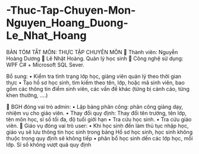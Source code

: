 # -Thuc-Tap-Chuyen-Mon-Nguyen_Hoang_Duong-Le_Nhat_Hoang

BẢN TÓM TẮT
MÔN: THỰC TẬP CHUYÊN MÔN
	Thành viên: 	Nguyễn Hoàng Dương
	Lê Nhật Hoàng.
Quản lý học sinh
	Công nghệ sử dụng: WPF C# + Microsoft SQL Sever.

Bổ sung:
•	Kiểm tra tình trạng lớp học, giảng viên quản lý theo thời gian thực
•	Tạo hồ sơ học sinh, tìm kiếm theo tên, lớp, hoặc mã sinh viên, bao gồm các thông tin điểm sinh viên, các vấn đề khác (từng bị cảnh cáo, từng khen thưởng, ….)


	BGH đóng vai trò admin: 
•	Lập bảng phân công: phân công giảng dạy, nhiệm vụ cho giáo viên.
•	Thay đổi quy định: Thay đổi tên trường, tên lớp, tên môn học, sỉ số tối đa, độ tuổi giới hạn
•	Tra cứu học sinh.
•	Tra cứu giáo viên.
	Giáo vụ đóng vai trò user: 
•	Khi học sinh đến làm thủ tục nhập học, giáo vụ sẽ lưu thông tin học sinh trong bảng Hồ sơ học sinh, học sinh không thuộc trong quy định sẽ không tiếp
•	phân bổ học sinh dến các lớp học, mỗi lớp. Sỉ số không vượt quá quy định
